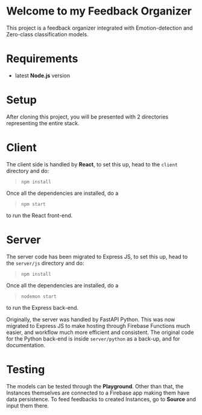 # Welcome to my **Feedback Organizer**
This project is a feedback organizer integrated with Emotion-detection and Zero-class classification models.

# Requirements
- latest **Node.js** version

# Setup
After cloning this project, you will be presented with 2 directories representing the entire stack.

# Client 
The client side is handled by **React**, to set this up, head to the `client` directory and do:
> `npm install`

Once all the dependencies are installed, do a
> `npm start`

to run the React front-end.

# Server
The server code has been migrated to Express JS, to set this up, head to the  `server/js` directory and do:
> `npm install`

Once all the dependencies are installed, do a
> `nodemon start`

to run the Express back-end.

Originally, the server was handled by FastAPI Python. This was now migrated to Express JS to make hosting through Firebase Functions much easier, and workflow much more efficient and consistent. The original code for the Python back-end is inside `server/python` as a back-up, and for documentation.

# Testing
The models can be tested through the **Playground**. Other than that, the Instances themselves are connected to a Firebase app making them have data persistence. To feed feedbacks to created Instances, go to **Source** and input them there.



